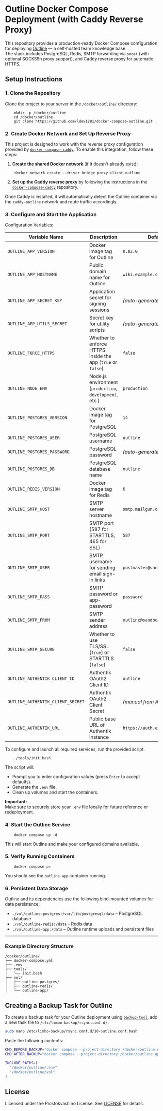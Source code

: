 # Outline Docker Compose Deployment (with Caddy Reverse Proxy)

This repository provides a production-ready Docker Compose configuration for deploying [Outline](https://github.com/outline/outline) — a self-hosted team knowledge base.  
The stack includes PostgreSQL, Redis, SMTP forwarding via `socat` (with optional SOCKS5h proxy support), and Caddy reverse proxy for automatic HTTPS.

## Setup Instructions

### 1. Clone the Repository

Clone the project to your server in the `/docker/outline/` directory:

```
    mkdir -p /docker/outline
    cd /docker/outline
    git clone https://github.com/ldev1281/docker-compose-outline.git .
```    

### 2. Create Docker Network and Set Up Reverse Proxy

This project is designed to work with the reverse proxy configuration provided by [`docker-compose-caddy`](https://github.com/ldev1281/docker-compose-caddy). To enable this integration, follow these steps:

1. **Create the shared Docker network** (if it doesn't already exist):

        docker network create --driver bridge proxy-client-outline

2. **Set up the Caddy reverse proxy** by following the instructions in the [`docker-compose-caddy`](https://github.com/ldev1281/docker-compose-caddy) repository.  

Once Caddy is installed, it will automatically detect the Outline container via the `caddy-outline` network and route traffic accordingly.

### 3. Configure and Start the Application

Configuration Variables:

| Variable Name                     | Description                                                    | Default Value                            |
|----------------------------------|----------------------------------------------------------------|------------------------------------------|
| `OUTLINE_APP_VERSION`            | Docker image tag for Outline                                   | `0.82.0`                                 |
| `OUTLINE_APP_HOSTNAME`           | Public domain name for Outline                                 | `wiki.example.com`                       |
| `OUTLINE_APP_SECRET_KEY`         | Application secret for signing sessions                        | *(auto-generated)*                       |
| `OUTLINE_APP_UTILS_SECRET`       | Secret key for utility scripts                                 | *(auto-generated)*                       |
| `OUTLINE_FORCE_HTTPS`            | Whether to enforce HTTPS inside the app (`true` or `false`)    | `false`                                  |
| `OUTLINE_NODE_ENV`               | Node.js environment (`production`, `development`, etc.)        | `production`                             |
| `OUTLINE_POSTGRES_VERSION`       | Docker image tag for PostgreSQL                                | `14`                                     |
| `OUTLINE_POSTGRES_USER`          | PostgreSQL username                                            | `outline`                                |
| `OUTLINE_POSTGRES_PASSWORD`      | PostgreSQL password                                            | *(auto-generated or manual)*             |
| `OUTLINE_POSTGRES_DB`            | PostgreSQL database name                                       | `outline`                                |
| `OUTLINE_REDIS_VERSION`          | Docker image tag for Redis                                     | `6`                                      |
| `OUTLINE_SMTP_HOST`              | SMTP server hostname                                           | `smtp.mailgun.org`                       |
| `OUTLINE_SMTP_PORT`              | SMTP port (587 for STARTTLS, 465 for SSL)                      | `587`                                    |
| `OUTLINE_SMTP_USER`              | SMTP username for sending email sign-in links                  | `postmaster@sandbox123.mailgun.org`      |
| `OUTLINE_SMTP_PASS`              | SMTP password or app-password                                  | `password`                               |
| `OUTLINE_SMTP_FROM`              | SMTP sender address                                            | `outline@sandbox123.mailgun.org`         |
| `OUTLINE_SMTP_SECURE`            | Whether to use TLS/SSL (`true`) or STARTTLS (`false`)          | `false`                                  |
| `OUTLINE_AUTHENTIK_CLIENT_ID`    | Authentik OAuth2 Client ID                                     | `outline`                                |
| `OUTLINE_AUTHENTIK_CLIENT_SECRET`| Authentik OAuth2 Client Secret                                 | *(manual from Authentik UI)*             |
| `OUTLINE_AUTHENTIK_URL`          | Public base URL of Authentik instance                          | `https://auth.example.com`               |


To configure and launch all required services, run the provided script:

```
    ./tools/init.bash
```

The script will:

- Prompt you to enter configuration values (press `Enter` to accept defaults).
- Generate the `.env` file.
- Clean up volumes and start the containers.

**Important:**  
Make sure to securely store your `.env` file locally for future reference or redeployment.

### 4. Start the Outline Service


```
    docker compose up -d
```

This will start Outline and make your configured domains available.

### 5. Verify Running Containers

```
    docker compose ps
```

You should see the `outline-app` container running.

### 6. Persistent Data Storage

Outline and its dependencies use the following bind-mounted volumes for data persistence:

- `./vol/outline-postgres:/var/lib/postgresql/data` – PostgreSQL database
- `./vol/outline-redis:/data` – Redis data
- `./vol/outline-app:/data` – Outline runtime uploads and persistent files

---

### Example Directory Structure



```
/docker/outline/
├── docker-compose.yml
├── .env
├── tools/
│   └── init.bash
├── vol/
│   ├── outline-postgres/
│   ├── outline-redis/
│   └── outline-app/
```


## Creating a Backup Task for Outline

To create a backup task for your Outline deployment using [`backup-tool`](https://github.com/jordimock/backup-tool), add a new task file to `/etc/limbo-backup/rsync.conf.d/`:

```bash
sudo nano /etc/limbo-backup/rsync.conf.d/10-outline.conf.bash
```

Paste the following contents:

```bash
CMD_BEFORE_BACKUP="docker compose --project-directory /docker/outline down"
CMD_AFTER_BACKUP="docker compose --project-directory /docker/outline up -d"

INCLUDE_PATHS=(
  "/docker/outline/.env"
  "/docker/outline/vol"
)
```
## License

Licensed under the Prostokvashino License. See [LICENSE](LICENSE) for details.
